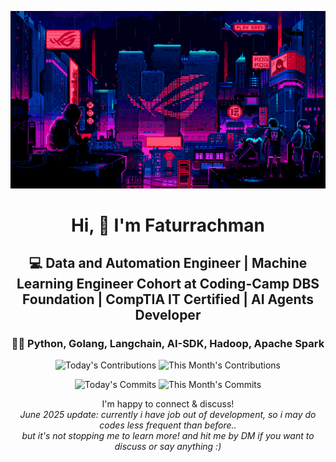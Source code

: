 <div align="center">
  
  ![Banner GIF](images/desktop-neon-gaming.gif)

  # Hi, 👋 I'm Faturrachman

  ## 💻 Data and Automation Engineer | Machine Learning Engineer Cohort at Coding-Camp DBS Foundation | CompTIA IT Certified | AI Agents Developer

  ### 👩‍💻 Python, Golang, Langchain, AI-SDK, Hadoop, Apache Spark

  <!-- TODAY_CONTRIBUTIONS: 0 -->
  <!-- MONTH_CONTRIBUTIONS: 16 2025-06 -->
  ![Today's Contributions](https://img.shields.io/badge/Today's%20Contributions-0-purple)
  ![This Month's Contributions](https://img.shields.io/badge/This%20Month's%20Contributions-16-orange)

  <!-- TODAY_COMMITS: 0 -->
  <!-- MONTH_COMMITS: 12 2025-06 -->
  ![Today's Commits](https://img.shields.io/badge/Today's%20Commits-0-blue)
  ![This Month's Commits](https://img.shields.io/badge/This%20Month's%20Commits-12-green)
  
  I'm happy to connect & discuss!   
  *June 2025 update: currently i have job out of development, so i may do codes less frequent than before..   
  but it's not stopping me to learn more! and hit me by DM if you want to discuss or say anything :)*
  
  
</div>
